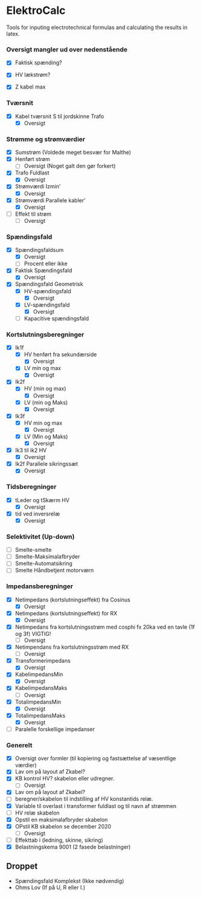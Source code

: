 # ElektroCalc
Tools for inputing electrotechnical formulas and calculating the results in latex.

### Oversigt mangler ud over nedenstående
- [x] Faktisk spænding?
- [x] HV lækstrøm?
- [x] Z kabel max


### Tværsnit
- [x] Kabel tværsnit S til jordskinne Trafo
	- [x] Oversigt

### Strømme og strømværdier
- [x] Sumstrøm (Voldede meget besvær for Malthe)
- [x] Henført strøm
	- [ ] Oversigt (Noget galt den gør forkert)
- [x] Trafo Fuldlast
	- [x] Oversigt
- [x] Strømværdi Izmin'
	- [x] Oversigt
- [x] Strømværdi Parallele kabler'
	- [x] Oversigt
- [ ] Effekt til strøm
	- [ ] Oversigt

### Spændingsfald
- [x] Spændingsfaldsum
	- [x] Oversigt
	- [ ] Procent eller ikke
- [x] Faktisk Spændingsfald
	- [x] Oversigt
- [x]  Spændingsfald Geometrisk
	- [x] HV-spændingsfald
		- [x] Oversigt
	- [x] LV-spændingsfald
		- [x] Oversigt
	- [ ] Kapacitive spændingsfald

### Kortslutningsberegninger
- [x] Ik1f
	- [x] HV henført fra sekundærside
		- [x] Oversigt
	- [x] LV min og max
		- [x] Oversigt
- [x] Ik2f
	- [x] HV (min og max)
		- [x] Oversigt
	- [x] LV (min og Maks)
		- [x] Oversigt
- [x] Ik3f
	- [x] HV min og max
		- [x] Oversigt
	- [x] LV (Min og Maks)
		- [x] Oversigt
- [x] Ik3 til ik2 HV
	- [x] Oversigt
- [x] Ik2f Parallele sikringssæt
	- [x] Oversigt

### Tidsberegninger
- [x]  tLeder og tSkærm HV
	- [x] Oversigt
- [x] tid ved inversrelæ
	- [x] Oversigt

### Selektivitet (Up-down)
- [ ] Smelte-smelte
- [ ] Smelte-Maksimalafbryder
- [ ] Smelte-Automatsikring
- [ ] Smelte Håndbetjent motorværn

### Impedansberegninger
- [x] Netimpedans (kortslutningseffekt) fra Cosinus 
	- [x] Oversigt
- [x] Netimpedans (kortslutningseffekt) for RX
	- [x] Oversigt
- [x] Netimpedans fra kortslutningsstrøm med cosphi fx 20ka ved en tavle (1f og 3f) VIGTIG!
	- [ ] Oversigt
- [x] Netimpendans fra kortslutningsstrøm med RX
	- [ ] Oversigt
- [x] Transformerimpedans
	- [x] Oversigt
- [x] KabelimpedansMin
	- [x] Oversigt
- [x] KabelimpedansMaks
	- [ ] Oversigt
- [x] TotalimpedansMin
	- [x] Oversigt
- [x] TotalimpedansMaks
	- [x] Oversigt
- [ ] Paralelle forskellige impedanser

### Generelt
- [x] Oversigt over formler (til kopiering og fastsættelse af væsentlige værdier)
- [x] Lav om på layout af Zkabel?
- [x] KB kontrol HV? skabelon eller udregner.
	- [ ] Oversigt
- [x] Lav om på layout af Zkabel?
- [ ] beregner/skabelon til indstilling af HV konstantids relæ.
- [x] Variable til overlast i transformer fuldlast og til navn af strømmen
- [ ] HV relæ skabelon
- [x] Opstil en maksimalafbryder skabelon
- [x]  OPstil KB skabelon se december 2020
	- [ ] Oversigt
- [ ] Effekttab i (ledning, skinne, sikring)
- [x] Belastningskema 9001 (2 fasede belastninger)

## Droppet
- Spændingsfald Komplekst (Ikke nødvendig)
- Ohms Lov (If på U, R eller I.)